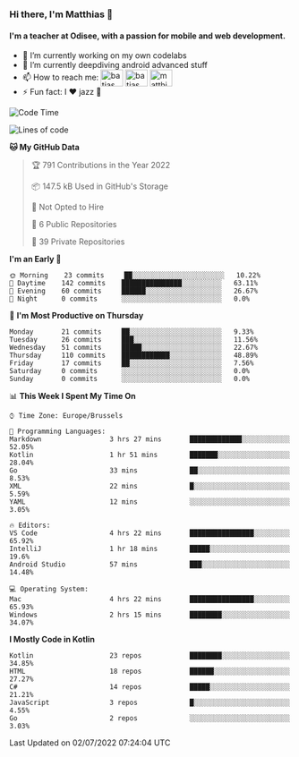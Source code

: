 ### Hi there, I'm Matthias 👋

#### I'm a teacher at Odisee, with a passion for mobile and web development.

- 🔭 I’m currently working on my own codelabs
- 🌱 I’m currently deepdiving android advanced stuff
- 📫 How to reach me: <a href="https://dev.to/batjas" target="_blank"><img align="center" src="https://raw.githubusercontent.com/rahuldkjain/github-profile-readme-generator/master/src/images/icons/Social/devto.svg" alt="batjas" height="30" width="40" /></a>
<a href="https://twitter.com/batjas" target="_blank"><img align="center" src="https://raw.githubusercontent.com/rahuldkjain/github-profile-readme-generator/master/src/images/icons/Social/twitter.svg" alt="batjas" height="30" width="40" /></a>
<a href="https://linkedin.com/in/matthiasdruwé" target="_blank"><img align="center" src="https://raw.githubusercontent.com/rahuldkjain/github-profile-readme-generator/master/src/images/icons/Social/linked-in-alt.svg" alt="matthiasdruwé" height="30" width="40" /></a>
- ⚡ Fun fact: I ❤ jazz 🎷


<!--START_SECTION:waka-->
![Code Time](http://img.shields.io/badge/Code%20Time-350%20hrs%2027%20mins-blue)

![Lines of code](https://img.shields.io/badge/From%20Hello%20World%20I%27ve%20Written-228%20Thousand%20lines%20of%20code-blue)

**🐱 My GitHub Data** 

> 🏆 791 Contributions in the Year 2022
 > 
> 📦 147.5 kB Used in GitHub's Storage 
 > 
> 🚫 Not Opted to Hire
 > 
> 📜 6 Public Repositories 
 > 
> 🔑 39 Private Repositories  
 > 
**I'm an Early 🐤** 

```text
🌞 Morning    23 commits     ██░░░░░░░░░░░░░░░░░░░░░░░   10.22% 
🌆 Daytime    142 commits    ███████████████░░░░░░░░░░   63.11% 
🌃 Evening    60 commits     ██████░░░░░░░░░░░░░░░░░░░   26.67% 
🌙 Night      0 commits      ░░░░░░░░░░░░░░░░░░░░░░░░░   0.0%

```
📅 **I'm Most Productive on Thursday** 

```text
Monday       21 commits     ██░░░░░░░░░░░░░░░░░░░░░░░   9.33% 
Tuesday      26 commits     ███░░░░░░░░░░░░░░░░░░░░░░   11.56% 
Wednesday    51 commits     █████░░░░░░░░░░░░░░░░░░░░   22.67% 
Thursday     110 commits    ████████████░░░░░░░░░░░░░   48.89% 
Friday       17 commits     ██░░░░░░░░░░░░░░░░░░░░░░░   7.56% 
Saturday     0 commits      ░░░░░░░░░░░░░░░░░░░░░░░░░   0.0% 
Sunday       0 commits      ░░░░░░░░░░░░░░░░░░░░░░░░░   0.0%

```


📊 **This Week I Spent My Time On** 

```text
⌚︎ Time Zone: Europe/Brussels

💬 Programming Languages: 
Markdown                 3 hrs 27 mins       █████████████░░░░░░░░░░░░   52.05% 
Kotlin                   1 hr 51 mins        ███████░░░░░░░░░░░░░░░░░░   28.04% 
Go                       33 mins             ██░░░░░░░░░░░░░░░░░░░░░░░   8.53% 
XML                      22 mins             █░░░░░░░░░░░░░░░░░░░░░░░░   5.59% 
YAML                     12 mins             ░░░░░░░░░░░░░░░░░░░░░░░░░   3.05%

🔥 Editors: 
VS Code                  4 hrs 22 mins       ████████████████░░░░░░░░░   65.92% 
IntelliJ                 1 hr 18 mins        █████░░░░░░░░░░░░░░░░░░░░   19.6% 
Android Studio           57 mins             ███░░░░░░░░░░░░░░░░░░░░░░   14.48%

💻 Operating System: 
Mac                      4 hrs 22 mins       ████████████████░░░░░░░░░   65.93% 
Windows                  2 hrs 15 mins       ████████░░░░░░░░░░░░░░░░░   34.07%

```

**I Mostly Code in Kotlin** 

```text
Kotlin                   23 repos            ████████░░░░░░░░░░░░░░░░░   34.85% 
HTML                     18 repos            ██████░░░░░░░░░░░░░░░░░░░   27.27% 
C#                       14 repos            █████░░░░░░░░░░░░░░░░░░░░   21.21% 
JavaScript               3 repos             █░░░░░░░░░░░░░░░░░░░░░░░░   4.55% 
Go                       2 repos             ░░░░░░░░░░░░░░░░░░░░░░░░░   3.03%

```



 Last Updated on 02/07/2022 07:24:04 UTC
<!--END_SECTION:waka-->
